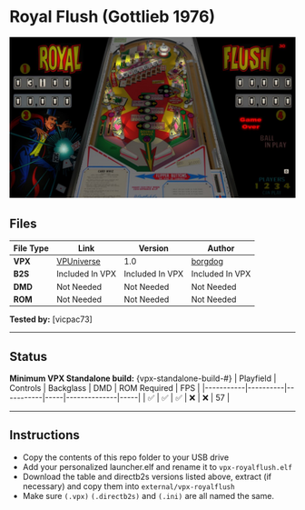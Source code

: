 # Royal Flush (Gottlieb 1976)

![Table Preview](../../images/vpx-royalflush-preview.png)

## Files
| File Type | Link | Version | Author | 
|-----------|--------|----------|--------------|
| **VPX** | [VPUniverse](https://vpuniverse.com/files/file/6331-royal-flush-gottlieb-1976/) | 1.0 | [borgdog](https://vpuniverse.com/profile/5088-borgdog/) |
| **B2S** | Included In VPX | Included In VPX  | Included In VPX |
| **DMD** | Not Needed | Not Needed | Not Needed |
| **ROM** | Not Needed | Not Needed | Not Needed |

**Tested by:** [vicpac73]

---

## Status 
**Minimum VPX Standalone build:** {vpx-standalone-build-#}
| Playfield | Controls | Backglass | DMD | ROM Required | FPS | 
|-----------|----------|-----------|-----|--------------|-----|
| :white_check_mark: | :white_check_mark: | :white_check_mark: | :x: | :x: | 57 |

---

## Instructions

- Copy the contents of this repo folder to your USB drive
- Add your personalized launcher.elf and rename it to `vpx-royalflush.elf`
- Download the table and directb2s versions listed above, extract (if necessary) and copy them into `external/vpx-royalflush`
- Make sure `(.vpx)` `(.directb2s)` and `(.ini)` are all named the same.
